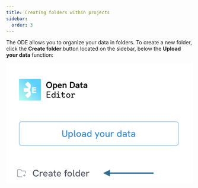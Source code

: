 ```yaml
---
title: Creating folders within projects
sidebar:
  order: 3
---
```


The ODE allows you to organize your data in folders. To create a new folder, click the **Create folder** button located on the sidebar, below the **Upload your data** function:

![Create folder button](./assets/creating-folders/create-folder-button.png)
